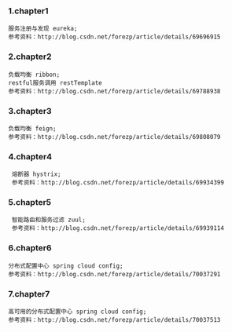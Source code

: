### 1.chapter1

    服务注册与发现 eureka;   
    参考资料：http://blog.csdn.net/forezp/article/details/69696915
    
### 2.chapter2

    负载均衡 ribbon;   
    restful服务调用 restTemplate    
    参考资料：http://blog.csdn.net/forezp/article/details/69788938
    
### 3.chapter3

    负载均衡 feign;   
    参考资料：http://blog.csdn.net/forezp/article/details/69808079
    
### 4.chapter4
 
     熔断器 hystrix;   
     参考资料：http://blog.csdn.net/forezp/article/details/69934399
     
### 5.chapter5
 
     智能路由和服务过滤 zuul;   
     参考资料：http://blog.csdn.net/forezp/article/details/69939114
     
### 6.chapter6

    分布式配置中心 spring cloud config;   
    参考资料：http://blog.csdn.net/forezp/article/details/70037291
    
### 7.chapter7

    高可用的分布式配置中心 spring cloud config;   
    参考资料：http://blog.csdn.net/forezp/article/details/70037513